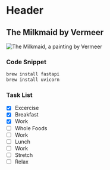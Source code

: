 # Header
## The Milkmaid by Vermeer

![The Milkmaid, a painting by Vermeer](https://museum.royaldelft.com/wp-content/uploads/2024/02/melkmeisje-1024x716.jpg)

### Code Snippet

``` python
brew install fastapi
brew install uvicorn
```

### Task List
- [X] Excercise
- [X] Breakfast
- [X] Work
- [ ] Whole Foods
- [ ] Work
- [ ] Lunch
- [ ] Work
- [ ] Stretch
- [ ] Relax

